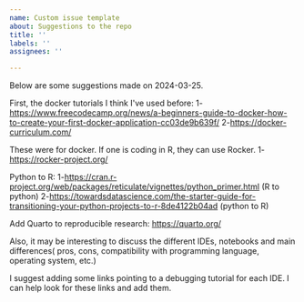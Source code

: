 ```yaml
---
name: Custom issue template
about: Suggestions to the repo
title: ''
labels: ''
assignees: ''

---
```


Below are some suggestions made on 2024-03-25.

First, the docker tutorials I think I've used before:
1-https://www.freecodecamp.org/news/a-beginners-guide-to-docker-how-to-create-your-first-docker-application-cc03de9b639f/
2-https://docker-curriculum.com/
 
These were for docker. If one is coding in R, they can use Rocker.
1-https://rocker-project.org/

Python to R:
1-https://cran.r-project.org/web/packages/reticulate/vignettes/python_primer.html (R to python)
2-https://towardsdatascience.com/the-starter-guide-for-transitioning-your-python-projects-to-r-8de4122b04ad (python to R)

Add Quarto to reproducible research: https://quarto.org/

Also, it may be interesting to discuss the different IDEs, notebooks and main differences( pros, cons, compatibility with programming language, operating system, etc.)

I suggest adding some links pointing to a debugging tutorial for each IDE. I can help look for these links and add them.
